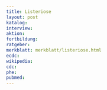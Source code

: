 ```yaml
---
title: Listeriose
layout: post
katalog:
interview:
aktion:
fortbildung:
ratgeber:
merkblatt: merkblatt/listeriose.html
ecdc:
wikipedia:
cdc:
phe:
pubmed:
---
```

